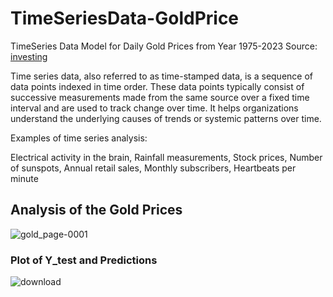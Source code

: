 # TimeSeriesData-GoldPrice
TimeSeries Data Model for Daily Gold Prices from Year 1975-2023
Source: [investing]([url](https://in.investing.com/commodities/gold-historical-data?))

Time series data, also referred to as time-stamped data, is a sequence of data points indexed in time order.
These data points typically consist of successive measurements made from the same source over a fixed time interval and are used to track change over time.
It helps organizations understand the underlying causes of trends or systemic patterns over time.

Examples of time series analysis:

Electrical activity in the brain, Rainfall measurements, Stock prices, Number of sunspots, Annual retail sales, Monthly subscribers, Heartbeats per minute

## Analysis of the Gold Prices

![gold_page-0001](https://github.com/AvantiBuche/TimeSeriesData-GoldPrice/assets/127451991/2e56e677-c999-4b3e-a9df-3b4f9adf9fe4)

### Plot of Y_test and Predictions
![download](https://github.com/AvantiBuche/TimeSeriesData-GoldPrice/assets/127451991/efa717b5-0b14-4166-b61a-aa6e08d951c0)

